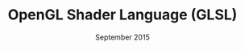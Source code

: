 ---
title: OpenGL Shader Language (GLSL)
date: September 2015
list:
  collection: projects
  filter: "item.experience.languages contains 'glsl'"
---